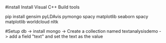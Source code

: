 #install 
Install Visual C++ Build tools

pip install gensim pyLDAvis pymongo spacy matplotlib seaborn spacy matplotlib worldcloud nltk


#Setup db
-> install mongo
-> Create a collection named textanalysisdemo
-> add a field "text" and set the text as the value